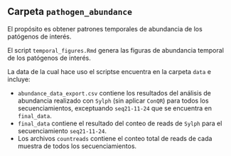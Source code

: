
## Carpeta `pathogen_abundance`

El propósito es obtener patrones temporales de abundancia de los patógenos de interés.

El script `temporal_figures.Rmd` genera las figuras de abundancia temporal de los patógenos de interés.

La data de la cual hace uso el scriptse encuentra en la carpeta `data` e incluye:

- `abundance_data_export.csv` contiene los resultados del análisis de abundancia realizado con `Sylph` (sin aplicar `ConQR`) para todos los secuenciamientos, exceptuando `seq21-11-24` que se encuentra en `final_data`.
- `final_data` contiene el resultado del conteo de reads de `Sylph` para el secuenciamiento `seq21-11-24`.
- Los archivos `countreads` contiene el conteo total de reads de cada muestra de todos los secuenciamientos.
